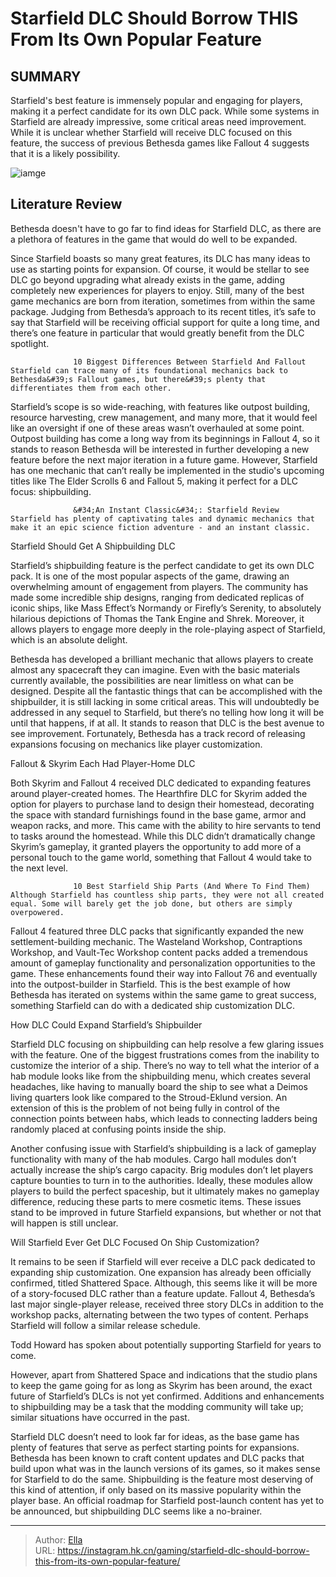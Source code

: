 # Starfield DLC Should Borrow THIS From Its Own Popular Feature


## SUMMARY 



  Starfield&#39;s best feature is immensely popular and engaging for players, making it a perfect candidate for its own DLC pack.   While some systems in Starfield are already impressive, some critical areas need improvement.   While it is unclear whether Starfield will receive DLC focused on this feature, the success of previous Bethesda games like Fallout 4 suggests that it is a likely possibility.  

![iamge](https://static1.srcdn.com/wordpress/wp-content/uploads/2023/10/starfield-dlc-should-borrow-this-from-its-own-popular-feature.jpg)

## Literature Review

Bethesda doesn&#39;t have to go far to find ideas for Starfield DLC, as there are a plethora of features in the game that would do well to be expanded.




Since Starfield boasts so many great features, its DLC has many ideas to use as starting points for expansion. Of course, it would be stellar to see DLC go beyond upgrading what already exists in the game, adding completely new experiences for players to enjoy. Still, many of the best game mechanics are born from iteration, sometimes from within the same package. Judging from Bethesda’s approach to its recent titles, it’s safe to say that Starfield will be receiving official support for quite a long time, and there’s one feature in particular that would greatly benefit from the DLC spotlight.




                  10 Biggest Differences Between Starfield And Fallout   Starfield can trace many of its foundational mechanics back to Bethesda&#39;s Fallout games, but there&#39;s plenty that differentiates them from each other.    

Starfield’s scope is so wide-reaching, with features like outpost building, resource harvesting, crew management, and many more, that it would feel like an oversight if one of these areas wasn’t overhauled at some point. Outpost building has come a long way from its beginnings in Fallout 4, so it stands to reason Bethesda will be interested in further developing a new feature before the next major iteration in a future game. However, Starfield has one mechanic that can’t really be implemented in the studio&#39;s upcoming titles like The Elder Scrolls 6 and Fallout 5, making it perfect for a DLC focus: shipbuilding.

                  &#34;An Instant Classic&#34;: Starfield Review   Starfield has plenty of captivating tales and dynamic mechanics that make it an epic science fiction adventure - and an instant classic.    





 Starfield Should Get A Shipbuilding DLC 
         

Starfield’s shipbuilding feature is the perfect candidate to get its own DLC pack. It is one of the most popular aspects of the game, drawing an overwhelming amount of engagement from players. The community has made some incredible ship designs, ranging from dedicated replicas of iconic ships, like Mass Effect’s Normandy or Firefly’s Serenity, to absolutely hilarious depictions of Thomas the Tank Engine and Shrek. Moreover, it allows players to engage more deeply in the role-playing aspect of Starfield, which is an absolute delight.


 




Bethesda has developed a brilliant mechanic that allows players to create almost any spacecraft they can imagine. Even with the basic materials currently available, the possibilities are near limitless on what can be designed. Despite all the fantastic things that can be accomplished with the shipbuilder, it is still lacking in some critical areas. This will undoubtedly be addressed in any sequel to Starfield, but there’s no telling how long it will be until that happens, if at all. It stands to reason that DLC is the best avenue to see improvement. Fortunately, Bethesda has a track record of releasing expansions focusing on mechanics like player customization.



 Fallout &amp; Skyrim Each Had Player-Home DLC 
          

Both Skyrim and Fallout 4 received DLC dedicated to expanding features around player-created homes. The Hearthfire DLC for Skyrim added the option for players to purchase land to design their homestead, decorating the space with standard furnishings found in the base game, armor and weapon racks, and more. This came with the ability to hire servants to tend to tasks around the homestead. While this DLC didn’t dramatically change Skyrim’s gameplay, it granted players the opportunity to add more of a personal touch to the game world, something that Fallout 4 would take to the next level.




                  10 Best Starfield Ship Parts (And Where To Find Them)   Although Starfield has countless ship parts, they were not all created equal. Some will barely get the job done, but others are simply overpowered.    

Fallout 4 featured three DLC packs that significantly expanded the new settlement-building mechanic. The Wasteland Workshop, Contraptions Workshop, and Vault-Tec Workshop content packs added a tremendous amount of gameplay functionality and personalization opportunities to the game. These enhancements found their way into Fallout 76 and eventually into the outpost-builder in Starfield. This is the best example of how Bethesda has iterated on systems within the same game to great success, something Starfield can do with a dedicated ship customization DLC.



 How DLC Could Expand Starfield’s Shipbuilder 
          




Starfield DLC focusing on shipbuilding can help resolve a few glaring issues with the feature. One of the biggest frustrations comes from the inability to customize the interior of a ship. There’s no way to tell what the interior of a hab module looks like from the shipbuilding menu, which creates several headaches, like having to manually board the ship to see what a Deimos living quarters look like compared to the Stroud-Eklund version. An extension of this is the problem of not being fully in control of the connection points between habs, which leads to connecting ladders being randomly placed at confusing points inside the ship.

Another confusing issue with Starfield’s shipbuilding is a lack of gameplay functionality with many of the hab modules. Cargo hall modules don’t actually increase the ship’s cargo capacity. Brig modules don’t let players capture bounties to turn in to the authorities. Ideally, these modules allow players to build the perfect spaceship, but it ultimately makes no gameplay difference, reducing these parts to mere cosmetic items. These issues stand to be improved in future Starfield expansions, but whether or not that will happen is still unclear.






 Will Starfield Ever Get DLC Focused On Ship Customization? 
          

It remains to be seen if Starfield will ever receive a DLC pack dedicated to expanding ship customization. One expansion has already been officially confirmed, titled Shattered Space. Although, this seems like it will be more of a story-focused DLC rather than a feature update. Fallout 4, Bethesda’s last major single-player release, received three story DLCs in addition to the workshop packs, alternating between the two types of content. Perhaps Starfield will follow a similar release schedule.



Todd Howard has spoken about potentially supporting Starfield for years to come.




However, apart from Shattered Space and indications that the studio plans to keep the game going for as long as Skyrim has been around, the exact future of Starfield’s DLCs is not yet confirmed. Additions and enhancements to shipbuilding may be a task that the modding community will take up; similar situations have occurred in the past.




Starfield DLC doesn’t need to look far for ideas, as the base game has plenty of features that serve as perfect starting points for expansions. Bethesda has been known to craft content updates and DLC packs that build upon what was in the launch versions of its games, so it makes sense for Starfield to do the same. Shipbuilding is the feature most deserving of this kind of attention, if only based on its massive popularity within the player base. An official roadmap for Starfield post-launch content has yet to be announced, but shipbuilding DLC seems like a no-brainer.



---

> Author: [Ella](https://instagram.hk.cn/)  
> URL: https://instagram.hk.cn/gaming/starfield-dlc-should-borrow-this-from-its-own-popular-feature/  

